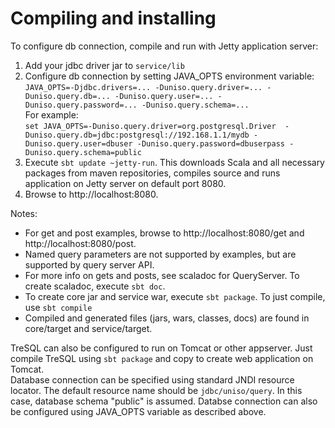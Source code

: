 Compiling and installing
==============================

To configure db connection, compile and run with Jetty application server:  

1. Add your jdbc driver jar to `service/lib`
2. Configure db connection by setting JAVA_OPTS environment variable:  
   `JAVA_OPTS=-Djdbc.drivers=... -Duniso.query.driver=... -Duniso.query.db=... -Duniso.query.user=... -Duniso.query.password=... -Duniso.query.schema=...`   
   For example:   
   `set JAVA_OPTS=-Duniso.query.driver=org.postgresql.Driver  -Duniso.query.db=jdbc:postgresql://192.168.1.1/mydb -Duniso.query.user=dbuser -Duniso.query.password=dbuserpass -Duniso.query.schema=public`  
3. Execute `sbt update ~jetty-run`. This downloads Scala and all necessary packages from maven repositories, compiles source and runs application on Jetty server on default port 8080.  
4. Browse to http://localhost:8080.  

Notes:  

* For get and post examples, browse to http://localhost:8080/get and http://localhost:8080/post.  
* Named query parameters are not supported by examples, but are supported by query server API.  
* For more info on gets and posts, see scaladoc for QueryServer. To create scaladoc, execute `sbt doc`.  
* To create core jar and service war, execute `sbt package`. To just compile, use `sbt compile`
* Compiled and generated files (jars, wars, classes, docs) are found in core/target and service/target.  

TreSQL can also be configured to run on Tomcat or other appserver. Just compile TreSQL using `sbt package` and copy to create web application on Tomcat.   
Database connection can be specified using standard JNDI resource locator. The default resource name should be `jdbc/uniso/query`. In this case, database schema "public" is assumed. Databse connection can also be configured using JAVA_OPTS variable as described above.


